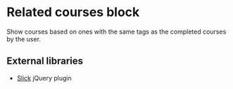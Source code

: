 Related courses block
=========================
Show courses based on ones with the same tags as the completed courses by the user.

External libraries
------------------
* [Slick](http://kenwheeler.github.io/slick/) jQuery plugin